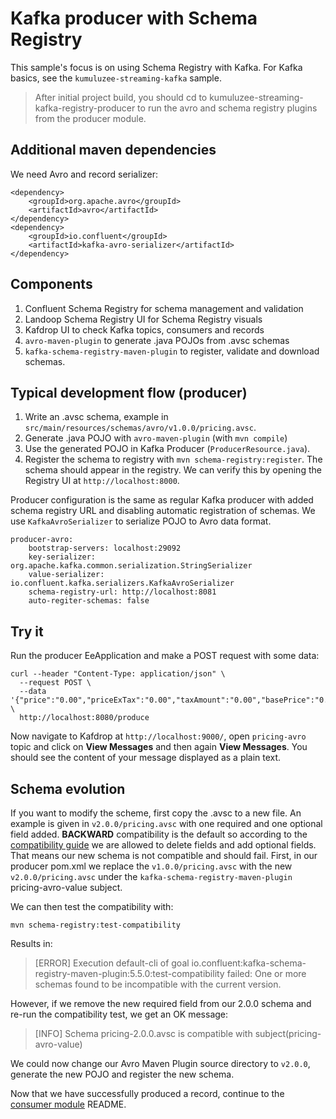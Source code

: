 # Kafka producer with Schema Registry

This sample's focus is on using Schema Registry with Kafka. For Kafka basics, see the `kumuluzee-streaming-kafka` sample.

> After initial project build, you should cd to kumuluzee-streaming-kafka-registry-producer to run the avro and schema registry plugins from the producer module.

## Additional maven dependencies
We need Avro and record serializer:
```
<dependency>
    <groupId>org.apache.avro</groupId>
    <artifactId>avro</artifactId>
</dependency>
<dependency>
    <groupId>io.confluent</groupId>
    <artifactId>kafka-avro-serializer</artifactId>
</dependency>
```

## Components
1. Confluent Schema Registry for schema management and validation
2. Landoop Schema Registry UI for Schema Registry visuals
3. Kafdrop UI to check Kafka topics, consumers and records
4. `avro-maven-plugin` to generate .java POJOs from .avsc schemas
5. `kafka-schema-registry-maven-plugin` to register, validate and download schemas.

## Typical development flow (producer)
1. Write an .avsc schema, example in `src/main/resources/schemas/avro/v1.0.0/pricing.avsc`.
2. Generate .java POJO with `avro-maven-plugin` (with `mvn compile`)
3. Use the generated POJO in Kafka Producer (`ProducerResource.java`).
4. Register the schema to registry with `mvn schema-registry:register`. The schema should appear in the registry. We can verify this by opening the Registry UI at `http://localhost:8000`.

Producer configuration is the same as regular Kafka producer with added schema registry URL and disabling automatic registration of schemas. We use `KafkaAvroSerializer` to serialize POJO to Avro data format.
```
producer-avro:
    bootstrap-servers: localhost:29092
    key-serializer: org.apache.kafka.common.serialization.StringSerializer
    value-serializer: io.confluent.kafka.serializers.KafkaAvroSerializer
    schema-registry-url: http://localhost:8081
    auto-regiter-schemas: false
```

## Try it
Run the producer EeApplication and make a POST request with some data:
```
curl --header "Content-Type: application/json" \
  --request POST \
  --data '{"price":"0.00","priceExTax":"0.00","taxAmount":"0.00","basePrice":"0.00","priceAmount":"0.00","description":"Desc"}' \
  http://localhost:8080/produce
```
Now navigate to Kafdrop at `http://localhost:9000/`, open `pricing-avro` topic and click on __View Messages__ and then again __View Messages__. You should see the content of your message displayed as a plain text.

## Schema evolution
If you want to modify the scheme, first copy the .avsc to a new file. An example is given in `v2.0.0/pricing.avsc` with one required and one optional field added. __BACKWARD__ compatibility is the default so according to the [compatibility guide](https://docs.confluent.io/current/schema-registry/avro.html) we are allowed to delete fields and add optional fields. That means our new schema is not compatible and should fail. 
First, in our producer pom.xml we replace the `v1.0.0/pricing.avsc` with the new `v2.0.0/pricing.avsc` under the `kafka-schema-registry-maven-plugin` pricing-avro-value subject.

We can then test the compatibility with:
```
mvn schema-registry:test-compatibility
```
Results in:
> [ERROR] Execution default-cli of goal io.confluent:kafka-schema-registry-maven-plugin:5.5.0:test-compatibility failed: One or more schemas found to be incompatible with the current version.

However, if we remove the new required field from our 2.0.0 schema and re-run the compatibility test, we get an OK message:
> [INFO] Schema pricing-2.0.0.avsc is compatible with subject(pricing-avro-value)

We could now change our Avro Maven Plugin source directory to `v2.0.0`, generate the new POJO and register the new schema.

Now that we have successfully produced a record, continue to the [consumer module](https://github.com/kumuluz/kumuluzee-samples/tree/master/kumuluzee-streaming-kafka-registry/kumuluzee-streaming-kafka-registry-consumer) README.
